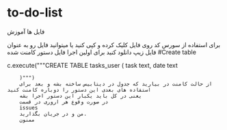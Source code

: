 # to-do-list
فایل ها آموزش

برای استفاده از سورس کد روی فایل کلیک کرده و کپی کنید یا میتوانید فایل رو به عنوان فایل زیپ دانلود کنید
برای اولین اجرا فایل دستور کامنت شده 
#Create table

c.execute("""CREATE TABLE tasks_user (
        task text,
        date text

        )""")
        از حالت کامنت در بیارید که جدول در دیتابیس ساخته بشه و بعد برای استفاده های بعدی این دستور را دوباره کامنت کنید
        یعنی در کل باید یکبار این دستور اجرا بشه
        در صورت وقوع هر اروری در قسمت 
        issues
        من و در جریان بگذارید.
        ممنون
